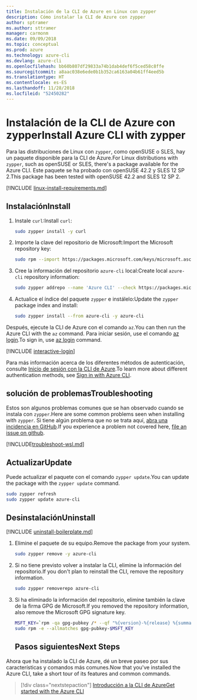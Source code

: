 ```yaml
---
title: Instalación de la CLI de Azure en Linux con zypper
description: Cómo instalar la CLI de Azure con zypper
author: sptramer
ms.author: sttramer
manager: carmonm
ms.date: 09/09/2018
ms.topic: conceptual
ms.prod: azure
ms.technology: azure-cli
ms.devlang: azure-cli
ms.openlocfilehash: bb60b807df29833a74b1dab4def6f5ced58c8ffe
ms.sourcegitcommit: a8aac038e6ede0b1b352ca6163a04b61ff4eed5b
ms.translationtype: HT
ms.contentlocale: es-ES
ms.lasthandoff: 11/28/2018
ms.locfileid: "52450282"
---
```

# <a name="install-azure-cli-with-zypper"></a><span data-ttu-id="9ddbf-103">Instalación de la CLI de Azure con zypper</span><span class="sxs-lookup"><span data-stu-id="9ddbf-103">Install Azure CLI with zypper</span></span>

<span data-ttu-id="9ddbf-104">Para las distribuciones de Linux con `zypper`, como openSUSE o SLES, hay un paquete disponible para la CLI de Azure.</span><span class="sxs-lookup"><span data-stu-id="9ddbf-104">For Linux distributions with `zypper`, such as openSUSE or SLES, there's a package available for the Azure CLI.</span></span> <span data-ttu-id="9ddbf-105">Este paquete se ha probado con openSUSE 42.2 y SLES 12 SP 2.</span><span class="sxs-lookup"><span data-stu-id="9ddbf-105">This package has been tested with openSUSE 42.2 and SLES 12 SP 2.</span></span>

[!INCLUDE [linux-install-requirements.md](includes/linux-install-requirements.md)]

## <a name="install"></a><span data-ttu-id="9ddbf-106">Instalación</span><span class="sxs-lookup"><span data-stu-id="9ddbf-106">Install</span></span>

1. <span data-ttu-id="9ddbf-107">Instale `curl`:</span><span class="sxs-lookup"><span data-stu-id="9ddbf-107">Install `curl`:</span></span>

   ```bash
   sudo zypper install -y curl
   ```

2. <span data-ttu-id="9ddbf-108">Importe la clave del repositorio de Microsoft:</span><span class="sxs-lookup"><span data-stu-id="9ddbf-108">Import the Microsoft repository key:</span></span>

   ```bash
   sudo rpm --import https://packages.microsoft.com/keys/microsoft.asc
   ```

3. <span data-ttu-id="9ddbf-109">Cree la información del repositorio `azure-cli` local:</span><span class="sxs-lookup"><span data-stu-id="9ddbf-109">Create local `azure-cli` repository information:</span></span>

   ```bash
   sudo zypper addrepo --name 'Azure CLI' --check https://packages.microsoft.com/yumrepos/azure-cli azure-cli
   ```

4. <span data-ttu-id="9ddbf-110">Actualice el índice del paquete `zypper` e instálelo:</span><span class="sxs-lookup"><span data-stu-id="9ddbf-110">Update the `zypper` package index and install:</span></span>

   ```bash
   sudo zypper install --from azure-cli -y azure-cli
   ```

<span data-ttu-id="9ddbf-111">Después, ejecute la CLI de Azure con el comando `az`.</span><span class="sxs-lookup"><span data-stu-id="9ddbf-111">You can then run the Azure CLI with the `az` command.</span></span> <span data-ttu-id="9ddbf-112">Para iniciar sesión, use el comando [az login](/cli/azure/reference-index#az-login).</span><span class="sxs-lookup"><span data-stu-id="9ddbf-112">To sign in, use [az login](/cli/azure/reference-index#az-login) command.</span></span>

[!INCLUDE [interactive-login](includes/interactive-login.md)]

<span data-ttu-id="9ddbf-113">Para más información acerca de los diferentes métodos de autenticación, consulte [Inicio de sesión con la CLI de Azure](authenticate-azure-cli.md).</span><span class="sxs-lookup"><span data-stu-id="9ddbf-113">To learn more about different authentication methods, see [Sign in with Azure CLI](authenticate-azure-cli.md).</span></span>

## <a name="troubleshooting"></a><span data-ttu-id="9ddbf-114">solución de problemas</span><span class="sxs-lookup"><span data-stu-id="9ddbf-114">Troubleshooting</span></span>

<span data-ttu-id="9ddbf-115">Estos son algunos problemas comunes que se han observado cuando se instala con `zypper`.</span><span class="sxs-lookup"><span data-stu-id="9ddbf-115">Here are some common problems seen when installing with `zypper`.</span></span> <span data-ttu-id="9ddbf-116">Si tiene algún problema que no se trata aquí, [abra una incidencia en GitHub](https://github.com/Azure/azure-cli/issues).</span><span class="sxs-lookup"><span data-stu-id="9ddbf-116">If you experience a problem not covered here, [file an issue on github](https://github.com/Azure/azure-cli/issues).</span></span>

[!INCLUDE[troubleshoot-wsl.md](includes/troubleshoot-wsl.md)]


## <a name="update"></a><span data-ttu-id="9ddbf-117">Actualizar</span><span class="sxs-lookup"><span data-stu-id="9ddbf-117">Update</span></span>

<span data-ttu-id="9ddbf-118">Puede actualizar el paquete con el comando `zypper update`.</span><span class="sxs-lookup"><span data-stu-id="9ddbf-118">You can update the package with the `zypper update` command.</span></span>

```bash
sudo zypper refresh
sudo zypper update azure-cli
```

## <a name="uninstall"></a><span data-ttu-id="9ddbf-119">Desinstalación</span><span class="sxs-lookup"><span data-stu-id="9ddbf-119">Uninstall</span></span>

[!INCLUDE [uninstall-boilerplate.md](includes/uninstall-boilerplate.md)]

1. <span data-ttu-id="9ddbf-120">Elimine el paquete de su equipo.</span><span class="sxs-lookup"><span data-stu-id="9ddbf-120">Remove the package from your system.</span></span>

    ```bash
    sudo zypper remove -y azure-cli
    ```

2. <span data-ttu-id="9ddbf-121">Si no tiene previsto volver a instalar la CLI, elimine la información del repositorio.</span><span class="sxs-lookup"><span data-stu-id="9ddbf-121">If you don't plan to reinstall the CLI, remove the repository information.</span></span>

   ```bash
   sudo zypper removerepo azure-cli
   ```

3. <span data-ttu-id="9ddbf-122">Si ha eliminado la información del repositorio, elimine también la clave de la firma GPG de Microsoft.</span><span class="sxs-lookup"><span data-stu-id="9ddbf-122">If you removed the repository information, also remove the Microsoft GPG signature key.</span></span>

   ```bash
   MSFT_KEY=`rpm -qa gpg-pubkey /* --qf "%{version}-%{release} %{summary}\n" | grep Microsoft | awk '{print $1}'`
   sudo rpm -e --allmatches gpg-pubkey-$MSFT_KEY
   ```
   ## <a name="next-steps"></a><span data-ttu-id="9ddbf-123">Pasos siguientes</span><span class="sxs-lookup"><span data-stu-id="9ddbf-123">Next Steps</span></span>

<span data-ttu-id="9ddbf-124">Ahora que ha instalado la CLI de Azure, dé un breve paseo por sus características y comandos más comunes.</span><span class="sxs-lookup"><span data-stu-id="9ddbf-124">Now that you've installed the Azure CLI, take a short tour of its features and common commands.</span></span>

> [!div class="nextstepaction"]
> [<span data-ttu-id="9ddbf-125">Introducción a la CLI de Azure</span><span class="sxs-lookup"><span data-stu-id="9ddbf-125">Get started with the Azure CLI</span></span>](get-started-with-azure-cli.md)
